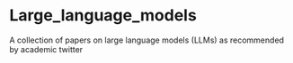 # Large_language_models
A collection of papers on large language models (LLMs) as recommended by academic twitter
